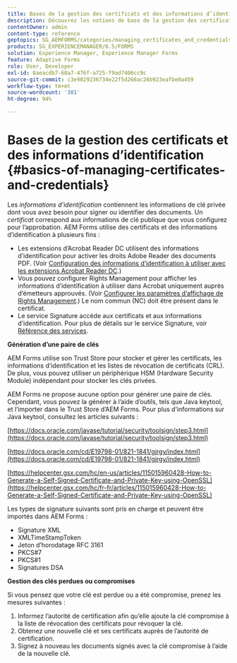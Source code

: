 ```yaml
---
title: Bases de la gestion des certificats et des informations d’identification
description: Découvrez les notions de base de la gestion des certificats et des informations d’identification.
contentOwner: admin
content-type: reference
geptopics: SG_AEMFORMS/categories/managing_certificates_and_credentials
products: SG_EXPERIENCEMANAGER/6.5/FORMS
solution: Experience Manager, Experience Manager Forms
feature: Adaptive Forms
role: User, Developer
exl-id: 8aeacdb7-68a7-476f-a725-f9ad7406cc9c
source-git-commit: c3e9029236734e22f5d266ac26b923eafbe0a459
workflow-type: tm+mt
source-wordcount: '301'
ht-degree: 94%

---
```


# Bases de la gestion des certificats et des informations d’identification {#basics-of-managing-certificates-and-credentials}

Les *informations d’identification* contiennent les informations de clé privée dont vous avez besoin pour signer ou identifier des documents. Un *certificat* correspond aux informations de clé publique que vous configurez pour l’approbation. AEM Forms utilise des certificats et des informations d’identification à plusieurs fins :

* Les extensions d’Acrobat Reader DC utilisent des informations d’identification pour activer les droits Adobe Reader des documents PDF. (Voir [Configuration des informations d’identification à utiliser avec les extensions Acrobat Reader DC](/help/forms/using/admin-help/configuring-credentials-acrobat-reader-dc.md#configuring-credentials-for-use-with-acrobat-reader-dc-extensions).)
* Vous pouvez configurer Rights Management pour afficher les informations d’identification à utiliser dans Acrobat uniquement auprès d’émetteurs approuvés. (Voir [Configurer les paramètres d’affichage de Rights Management](/help/forms/using/admin-help/configuring-client-server-options.md#configure-document-security-display-settings).) Le nom commun (NC) doit être présent dans le certificat.
* Le service Signature accède aux certificats et aux informations d’identification. Pour plus de détails sur le service Signature, voir [Référence des services](https://www.adobe.com/go/learn_aemforms_services_65_fr).

**Génération d’une paire de clés**

AEM Forms utilise son Trust Store pour stocker et gérer les certificats, les informations d’identification et les listes de révocation de certificats (CRL). De plus, vous pouvez utiliser un périphérique HSM (Hardware Security Module) indépendant pour stocker les clés privées.

AEM Forms ne propose aucune option pour générer une paire de clés. Cependant, vous pouvez la générer à l’aide d’outils, tels que Java keytool, et l’importer dans le Trust Store d’AEM Forms. Pour plus d’informations sur Java keytool, consultez les articles suivants :

[https://docs.oracle.com/javase/tutorial/security/toolsign/step3.html](https://docs.oracle.com/javase/tutorial/security/toolsign/step3.html)

[https://docs.oracle.com/cd/E19798-01/821-1841/gjrgy/index.html](https://docs.oracle.com/cd/E19798-01/821-1841/gjrgy/index.html)

[https://helpcenter.gsx.com/hc/en-us/articles/115015960428-How-to-Generate-a-Self-Signed-Certificate-and-Private-Key-using-OpenSSL](https://helpcenter.gsx.com/hc/fr-fr/articles/115015960428-How-to-Generate-a-Self-Signed-Certificate-and-Private-Key-using-OpenSSL)

Les types de signature suivants sont pris en charge et peuvent être importés dans AEM Forms :

* Signature XML
* XMLTimeStampToken
* Jeton d’horodatage RFC 3161
* PKCS#7
* PKCS#1
* Signatures DSA

**Gestion des clés perdues ou compromises**

Si vous pensez que votre clé est perdue ou a été compromise, prenez les mesures suivantes :

1. Informez l’autorité de certification afin qu’elle ajoute la clé compromise à la liste de révocation des certificats pour révoquer la clé.
1. Obtenez une nouvelle clé et ses certificats auprès de l’autorité de certification.
1. Signez à nouveau les documents signés avec la clé compromise à l’aide de la nouvelle clé.
